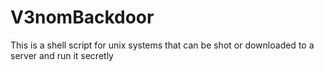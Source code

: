 # V3nomBackdoor
 This is a shell script for unix systems that can be shot or downloaded to a server and run it secretly

